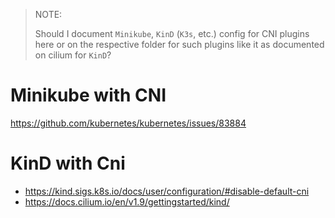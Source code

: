 > NOTE:
>
> Should I document `Minikube`, `KinD` (`K3s`, etc.) config for CNI plugins here or on the respective folder for such plugins like it as documented on cilium for `KinD`?

# Minikube with CNI

https://github.com/kubernetes/kubernetes/issues/83884

# KinD with Cni

* https://kind.sigs.k8s.io/docs/user/configuration/#disable-default-cni
* https://docs.cilium.io/en/v1.9/gettingstarted/kind/


